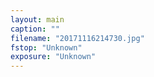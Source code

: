```yaml
---
layout: main
caption: ""
filename: "20171116214730.jpg"
fstop: "Unknown"
exposure: "Unknown"
---
```

